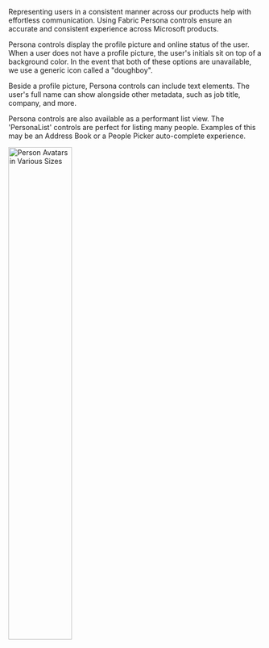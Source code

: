 Representing users in a consistent manner across our products help with effortless communication. Using Fabric Persona controls ensure an accurate and consistent experience across Microsoft products.

Persona controls display the profile picture and online status of the user. When a user does not have a profile picture, the user's initials sit on top of a background color. In the event that both of these options are unavailable, we use a generic icon called a "doughboy".

Beside a profile picture, Persona controls can include text elements. The user's full name can show alongside other metadata, such as job title, company, and more.

Persona controls are also available as a performant list view. The 'PersonaList' controls are perfect for listing many people. Examples of this may be an Address Book or a People Picker auto-complete experience.

<img src="https://static2.sharepointonline.com/files/fabric/files/hig-media/images/controls/android/Persona/PersonaListView.png" alt="Person Avatars in Various Sizes" style="width: 50%;" />
